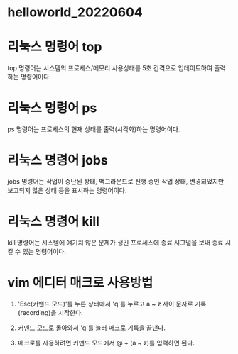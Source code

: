 # helloworld_20220604

# 리눅스 명령어 top

top 명령어는 시스템의 프로세스/메모리 사용상태를 5초 간격으로 업데이트하여 출력하는 명령어이다.

# 리눅스 명령어 ps

ps 명령어는 프로세스의 현재 상태를 출력(시각화)하는 명령어이다.

# 리눅스 명령어 jobs

jobs 명령어는 작업이 중단된 상태, 백그라운드로 진행 중인 작업 상태, 변경되었지만 보고되지 않은 상태 등을 표시하는 명령어이다.

# 리눅스 명령어 kill

kill 명령어는 시스템에 얘기치 않은 문제가 생긴 프로세스에 종료 시그널을 보내 종료 시킬 수 있는 명령어이다.



# vim 에디터 매크로 사용방법

1. 'Esc(커맨드 모드)'를 누른 상태에서 'q'를 누르고 a ~ z 사이 문자로 기록(recording)을 시작한다.

2. 커맨드 모드로 돌아와서 'q'를 눌러 매크로 기록을 끝낸다.

3. 매크로를 사용하려면 커맨드 모드에서 @ + (a ~ z)를 입력하면 된다.
